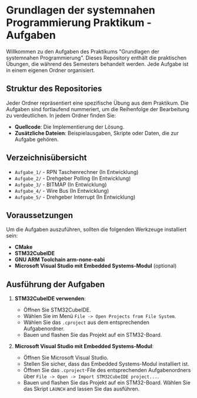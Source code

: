 # Grundlagen der systemnahen Programmierung Praktikum - Aufgaben

Willkommen zu den Aufgaben des Praktikums "Grundlagen der systemnahen Programmierung". Dieses Repository enthält die praktischen Übungen, die während des Semesters behandelt werden. Jede Aufgabe ist in einem eigenen Ordner organisiert.

## Struktur des Repositories

Jeder Ordner repräsentiert eine spezifische Übung aus dem Praktikum. Die Aufgaben sind fortlaufend nummeriert, um die Reihenfolge der Bearbeitung zu verdeutlichen. In jedem Ordner finden Sie:

- **Quellcode**: Die Implementierung der Lösung.
- **Zusätzliche Dateien**: Beispielausgaben, Skripte oder Daten, die zur Aufgabe gehören.

## Verzeichnisübersicht

- `Aufgabe_1/` - RPN Taschenrechner (In Entwicklung)
- `Aufgabe_2/` - Drehgeber Polling (In Entwicklung)
- `Aufgabe_3/` - BITMAP (In Entwicklung)
- `Aufgabe_4/` - Wire Bus (In Entwicklung)
- `Aufgabe_5/` - Drehgeber Interrupt (In Entwicklung)

## Voraussetzungen

Um die Aufgaben auszuführen, sollten die folgenden Werkzeuge installiert sein:

- **CMake**
- **STM32CubeIDE**
- **GNU ARM Toolchain arm-none-eabi**
- **Microsoft Visual Studio mit Embedded Systems-Modul** (optional)

## Ausführung der Aufgaben

1. **STM32CubeIDE verwenden**:
   - Öffnen Sie STM32CubeIDE.
   - Wählen Sie im Menü `File -> Open Projects from File System`.
   - Wählen Sie das `.cproject` aus dem entsprechenden Aufgabenordner.
   - Bauen und flashen Sie das Projekt auf ein STM32-Board.

2. **Microsoft Visual Studio mit Embedded Systems-Modul**:
   - Öffnen Sie Microsoft Visual Studio.
   - Stellen Sie sicher, dass das Embedded Systems-Modul installiert ist.
   - Öffnen Sie das `.cproject`-File des entsprechenden Aufgabenordners über `File -> Open -> Import STM32CubeIDE project...`.
   - Bauen und flashen Sie das Projekt auf ein STM32-Board. Wählen Sie das Skript `LAUNCH` and lassen Sie das ausführen.
